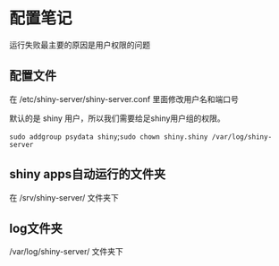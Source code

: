 # 配置笔记

运行失败最主要的原因是用户权限的问题

## 配置文件

在 /etc/shiny-server/shiny-server.conf 里面修改用户名和端口号

默认的是 shiny 用户，所以我们需要给足shiny用户组的权限。

`sudo addgroup psydata shiny`;`sudo chown shiny.shiny /var/log/shiny-server`

## shiny apps自动运行的文件夹

在 /srv/shiny-server/ 文件夹下

## log文件夹

/var/log/shiny-server/ 文件夹下
